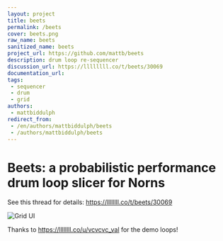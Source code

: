 ```yaml
---
layout: project
title: beets
permalink: /beets
cover: beets.png
raw_name: beets
sanitized_name: beets
project_url: https://github.com/mattb/beets
description: drum loop re-sequencer
discussion_url: https://llllllll.co/t/beets/30069
documentation_url: 
tags:
 - sequencer
 - drum
 - grid
authors:
 - mattbiddulph
redirect_from:
 - /en/authors/mattbiddulph/beets
 - /authors/mattbiddulph/beets
---
```

# Beets: a probabilistic performance drum loop slicer for Norns

See this thread for details: https://llllllll.co/t/beets/30069

![Grid UI](https://raw.githubusercontent.com/mattb/beets/HEAD/grid-ui.png)

Thanks to https://llllllll.co/u/vcvcvc_val for the demo loops!
